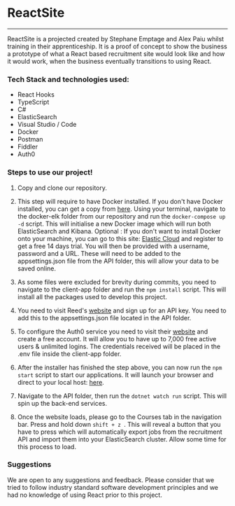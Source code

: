 # ReactSite
---

ReactSite is a projected created by Stephane Emptage and Alex Paiu whilst training in their apprenticeship. It is a proof of concept to show the business a prototype of what a React based recruitment site would look like and how it would work, when the business eventually transitions to using React.  


### Tech Stack and technologies used:

- React Hooks
- TypeScript
- C# 
- ElasticSearch
- Visual Studio / Code
- Docker
- Postman
- Fiddler
- Auth0

### Steps to use our project!


1. Copy and clone our repository.

2.  This step will require to have Docker installed. If you don't have Docker installed, you can get a copy from [here](https://www.docker.com/products/docker-desktop). Using your terminal, navigate to the docker-elk folder from our repository and run the `docker-compose up -d` script. This will initialise a new Docker image which will run both ElasticSearch and Kibana.  Optional : If you don't want to install Docker onto your machine, you can go to this site: [Elastic Cloud](https://cloud.elastic.co/registration?elektra=downloads-overview&storm=elasticsearch) and register to get a free 14 days trial. You will then be provided with a username, password and a URL. These will need to be added to the appsettings.json file from the API folder, this will allow your data to be saved online.

3. As some files were excluded for brevity during commits, you need to navigate to the client-app folder and run the `npm install` script. This will install all the packages used to develop this project.

4. You need to visit Reed's [website](https://www.reed.co.uk/developers/jobseeker) and sign up for an API key. You need to add this to the appsettings.json file located in the API folder. 

5. To configure the Auth0 service you need to visit their [website](https://auth0.com/signup?&signUpData=%7B%22category%22%3A%22button%22%7D)  and create a free account. It will allow you to have up to 7,000 free active users & unlimited logins. The credentials received will be placed in the .env file inside the client-app folder.

6. After the installer has finished the step above, you can now run the `npm start` script to start our applications. It will launch your browser and direct to your local host: [here](http://localhost:3000).

7. Navigate to the API folder,  then run the `dotnet watch run` script. This will spin up the back-end services.

8. Once the website loads, please go to the Courses tab in the navigation bar. Press and hold down `shift + z `. This will reveal a button that you have to press which will automatically export jobs from the recruitment API and import them into your ElasticSearch cluster. Allow some time for this process to load. 

### Suggestions

We are open to any suggestions and feedback. Please consider that we tried to follow industry standard software development principles and we had no knowledge of using React prior to this project. 



